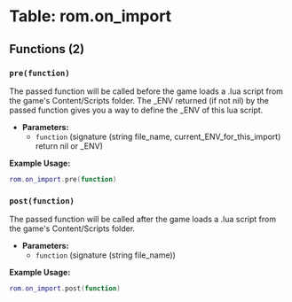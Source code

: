 # Table: rom.on_import

## Functions (2)

### `pre(function)`

The passed function will be called before the game loads a .lua script from the game's Content/Scripts folder.
The _ENV returned (if not nil) by the passed function gives you a way to define the _ENV of this lua script.

- **Parameters:**
  - `function` (signature (string file_name, current_ENV_for_this_import) return nil or _ENV)

**Example Usage:**
```lua
rom.on_import.pre(function)
```

### `post(function)`

The passed function will be called after the game loads a .lua script from the game's Content/Scripts folder.

- **Parameters:**
  - `function` (signature (string file_name))

**Example Usage:**
```lua
rom.on_import.post(function)
```


